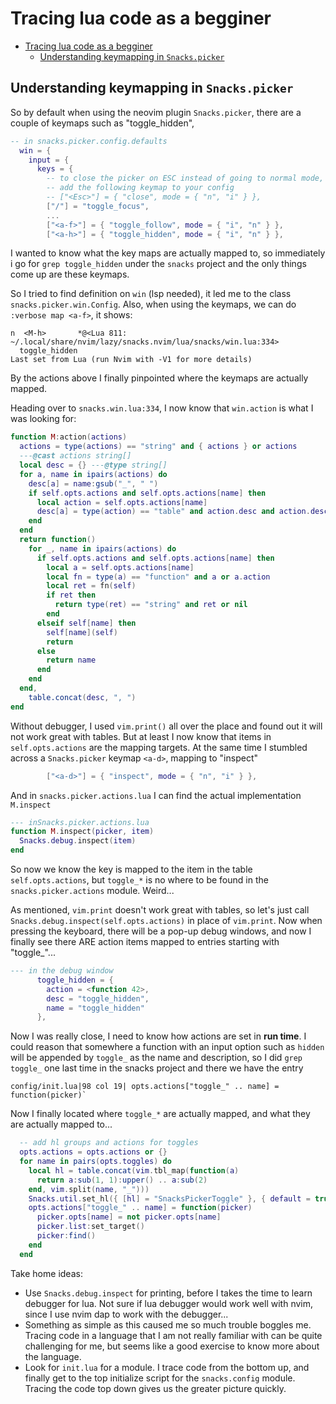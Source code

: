 # Tracing lua code as a begginer

<!--toc:start-->
- [Tracing lua code as a begginer](#tracing-lua-code-as-a-begginer)
  - [Understanding keymapping in `Snacks.picker`](#understanding-keymapping-in-snackspicker)
<!--toc:end-->


## Understanding keymapping in `Snacks.picker`

So by default when using the neovim plugin `Snacks.picker`, there are a couple of keymaps such
as "toggle_hidden",

```lua
-- in snacks.picker.config.defaults
  win = {
    input = {
      keys = {
        -- to close the picker on ESC instead of going to normal mode,
        -- add the following keymap to your config
        -- ["<Esc>"] = { "close", mode = { "n", "i" } },
        ["/"] = "toggle_focus",
        ...
        ["<a-f>"] = { "toggle_follow", mode = { "i", "n" } },
        ["<a-h>"] = { "toggle_hidden", mode = { "i", "n" } },
```

I wanted to know what the key maps are actually mapped to, so immediately i go
for `grep toggle_hidden` under the `snacks` project and the only things come
up are these keymaps.

So I tried to find definition on `win` (lsp needed), it led me to the class
`snacks.picker.win.Config`.
Also, when using the keymaps, we can do `:verbose map <a-f>`, it shows:

```
n  <M-h>       *@<Lua 811: ~/.local/share/nvim/lazy/snacks.nvim/lua/snacks/win.lua:334>
  toggle_hidden
Last set from Lua (run Nvim with -V1 for more details)
```

By the actions above I finally pinpointed where the keymaps are actually mapped.

Heading over to `snacks.win.lua:334`, I now know that `win.action` is what I was
looking for:

```lua
function M:action(actions)
  actions = type(actions) == "string" and { actions } or actions
  ---@cast actions string[]
  local desc = {} ---@type string[]
  for a, name in ipairs(actions) do
    desc[a] = name:gsub("_", " ")
    if self.opts.actions and self.opts.actions[name] then
      local action = self.opts.actions[name]
      desc[a] = type(action) == "table" and action.desc and action.desc or desc[a]
    end
  end
  return function()
    for _, name in ipairs(actions) do
      if self.opts.actions and self.opts.actions[name] then
        local a = self.opts.actions[name]
        local fn = type(a) == "function" and a or a.action
        local ret = fn(self)
        if ret then
          return type(ret) == "string" and ret or nil
        end
      elseif self[name] then
        self[name](self)
        return
      else
        return name
      end
    end
  end,
    table.concat(desc, ", ")
end
```

Without debugger, I used `vim.print()` all over the place and found out it will
not work great with tables. But at least I now know that items in
`self.opts.actions` are the mapping targets. At the same time I stumbled across
a `Snacks.picker` keymap `<a-d>`, mapping to "inspect"

```lua
        ["<a-d>"] = { "inspect", mode = { "n", "i" } },
```

And in `snacks.picker.actions.lua` I can find the actual implementation `M.inspect`

```lua
--- inSnacks.picker.actions.lua
function M.inspect(picker, item)
  Snacks.debug.inspect(item)
end
```

So now we know the key is mapped to the item in the table `self.opts.actions`,
but `toggle_*` is no where to be found in the `snacks.picker.actions` module.
Weird...

As mentioned, `vim.print` doesn't work great with tables, so let's just call
`Snacks.debug.inspect(self.opts.actions)` in place of `vim.print`. Now when pressing the keyboard,
there will be a pop-up debug windows, and now I finally see there ARE action
items mapped to entries starting with "toggle\_"...

```lua
--- in the debug window
      toggle_hidden = {
        action = <function 42>,
        desc = "toggle_hidden",
        name = "toggle_hidden"
      },
```

Now I was really close, I need to know how actions are set in **run time**. I could
reason that somewhere a function with an input option such as `hidden` will be
appended by `toggle_` as the name and description, so I did `grep toggle_` one
last time in the snacks project and there we have the entry

```
config/init.lua|98 col 19| opts.actions["toggle_" .. name] = function(picker)`
```

Now I finally located where `toggle_*` are actually mapped, and what they are
actually mapped to...

```lua
  -- add hl groups and actions for toggles
  opts.actions = opts.actions or {}
  for name in pairs(opts.toggles) do
    local hl = table.concat(vim.tbl_map(function(a)
      return a:sub(1, 1):upper() .. a:sub(2)
    end, vim.split(name, "_")))
    Snacks.util.set_hl({ [hl] = "SnacksPickerToggle" }, { default = true, prefix = "SnacksPickerToggle" })
    opts.actions["toggle_" .. name] = function(picker)
      picker.opts[name] = not picker.opts[name]
      picker.list:set_target()
      picker:find()
    end
  end
```

Take home ideas:

- Use `Snacks.debug.inspect` for printing, before I takes the time to learn debugger
  for lua. Not sure if lua debugger would work well with nvim, since I use nvim dap
  to work with the debugger...
- Something as simple as this caused me so much trouble boggles me. Tracing code
  in a language that I am not really familiar with can be quite challenging for me,
  but seems like a good exercise to know more about the language.
- Look for `init.lua` for a module. I trace code from the bottom up, and finally
  get to the top initialize script for the `snacks.config` module. Tracing the
  code top down gives us the greater picture quickly.
